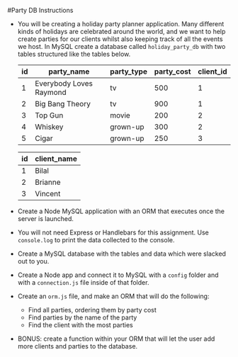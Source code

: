 #Party DB Instructions

* You will be creating a holiday party planner application. Many different kinds of holidays are celebrated around the world, and we want to help create parties for our clients whilst also keeping track of all the events we host. In MySQL create a database called `holiday_party_db` with two tables structured like the tables below.

  | id | party_name              | party_type | party_cost | client_id |
  |----|-------------------------|------------|------------|-----------|
  | 1  | Everybody Loves Raymond | tv         | 500        | 1         |
  | 2  | Big Bang Theory         | tv         | 900        | 1         |
  | 3  | Top Gun                 | movie      | 200        | 2         |
  | 4  | Whiskey                 | grown-up   | 300        | 2         |
  | 5  | Cigar                   | grown-up   | 250        | 3         |		

  | id | client_name |
  |----|-------------|
  | 1  | Bilal       |
  | 2  | Brianne     |
  | 3  | Vincent     |

* Create a Node MySQL application with an ORM that executes once the server is launched.

* You will not need Express or Handlebars for this assignment. Use `console.log` to print the data collected to the console.

* Create a MySQL database with the tables and data which were slacked out to you.

* Create a Node app and connect it to MySQL with a `config` folder and with a `connection.js` file inside of that folder.

* Create an `orm.js` file, and make an ORM that will do the following:
  * Find all parties, ordering them by party cost
  * Find parties by the name of the party
  * Find the client with the most parties

* BONUS: create a function within your ORM that will let the user add more clients and parties to the database.